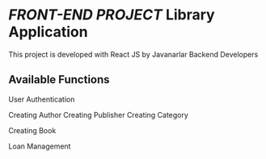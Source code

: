 # **_FRONT-END PROJECT_** Library Application

This project is developed with React JS by Javanarlar Backend Developers

## Available Functions

User Authentication

Creating Author
Creating Publisher
Creating Category

Creating Book

Loan Management

